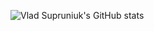 ![Vlad Supruniuk's GitHub stats](https://github-readme-stats.vercel.app/api?username=vsupruniuk&theme=dark&show_icons=true)
